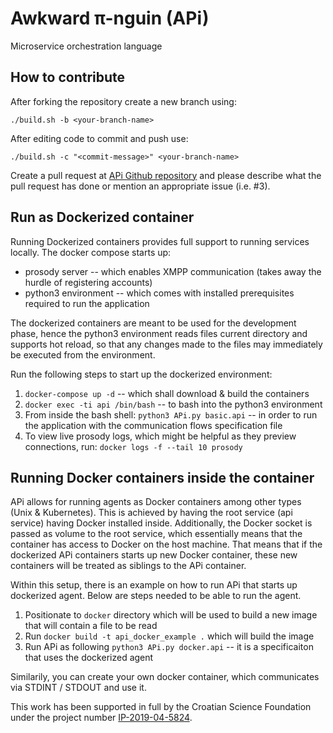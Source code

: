 # Awkward π-nguin (APi)

Microservice orchestration language

## How to contribute

After forking the repository create a new branch using:

```
./build.sh -b <your-branch-name>
```

After editing code to commit and push use:

```
./build.sh -c "<commit-message>" <your-branch-name>
```

Create a pull request at [APi Github repository](https://github.com/AILab-FOI/APi) and please describe what the pull request has done or mention an appropriate issue (i.e. #3).

## Run as Dockerized container

Running Dockerized containers provides full support to running services locally. The docker compose starts up:

- prosody server -- which enables XMPP communication (takes away the hurdle of registering accounts)
- python3 environment -- which comes with installed prerequisites required to run the application

The dockerized containers are meant to be used for the development phase, hence the python3 environment reads files current directory and supports hot reload, so that any changes made to the files may immediately be executed from the environment.

Run the following steps to start up the dockerized environment:

1. `docker-compose up -d` -- which shall download & build the containers
2. `docker exec -ti api /bin/bash` -- to bash into the python3 environment
3. From inside the bash shell: `python3 APi.py basic.api` -- in order to run the application with the communication flows specification file
4. To view live prosody logs, which might be helpful as they preview connections, run: `docker logs -f --tail 10 prosody`

## Running Docker containers inside the container

APi allows for running agents as Docker containers among other types (Unix & Kubernetes). This is achieved by having the root service (api service) having Docker installed inside. Additionally, the Docker socket is passed as volume to the root service, which essentially means that the container has access to Docker on the host machine. That means that if the dockerized APi containers starts up new Docker container, these new containers will be treated as siblings to the APi container.

Within this setup, there is an example on how to run APi that starts up dockerized agent. Below are steps needed to be able to run the agent.

1. Positionate to `docker` directory which will be used to build a new image that will contain a file to be read
2. Run `docker build -t api_docker_example .` which will build the image
3. Run APi as following `python3 APi.py docker.api` -- it is a specificaiton that uses the dockerized agent

Similarily, you can create your own docker container, which communicates via STDINT / STDOUT and use it.

This work has been supported in full by the Croatian Science Foundation under the project number [IP-2019-04-5824](http://dragon.foi.hr:8888/ohai4games).
